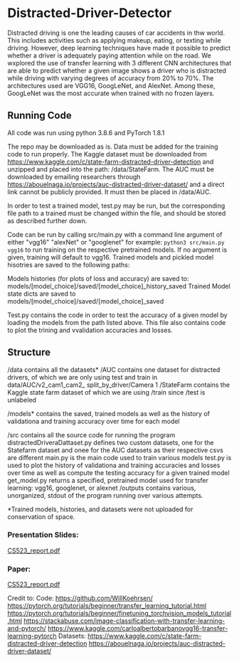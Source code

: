 # Distracted-Driver-Detector

Distracted driving is one the leading causes of car accidents in thw world. This includes activities such as applying makeup, eating, or texting while driving. However, deep learning techniques have made it possible to predict whether a driver is adequately paying attention while on the road. We wxplored the use of transfer learning with 3 different CNN architectures that are able to predict whether a given image shows a driver who is distracted while driving with varying degrees of accuracy from 20% to 70%. The architectures used are VGG16, GoogLeNet, and AlexNet. Among these, GoogLeNet was the most accurate when trained with no frozen layers.



## Running Code
All code was run using python 3.8.6 and PyTorch 1.8.1  

The repo may be downloaded as is. Data must be added for the training code to run properly. The Kaggle dataset must be downloaded from https://www.kaggle.com/c/state-farm-distracted-driver-detection and unzipped and placed into the path: /data/StateFarm. The AUC must be downloaded by emailing researchers through https://abouelnaga.io/projects/auc-distracted-driver-dataset/ and a direct link cannot be publicly provided. It must then be placed in /data/AUC.

In order to test a trained model, test.py may be run, but the corresponding file path to a trained must be changed within the file, and should be stored as described further down.



Code can be run by calling src/main.py with a command line argument of either "vgg16" "alexNet" or "googlenet" for example:
```python3 src/main.py vgg16```
to run training on the respective pretrained models. If no argument is given, training will default to vgg16. Trained models and pickled model hisotries are saved to the following paths:

Models histories (for plots of loss and accuracy) are saved to: models/[model_choice]/saved/[model_choice]_history_saved
Trained Model state dicts are saved to models/[model_choice]/saved/[model_choice]_saved

Test.py contains the code in order to test the accuracy of a given model by loading the models from the path listed above. This file also contains code to plot the trining and vvalidation accuracies and losses.


## Structure
/data contains all the datasets*
    /AUC contains one dataset for distracted drivers, of which we are only using test and train in data/AUC/v2_cam1_cam2_ split_by_driver/Camera 1
    /StateFarm contains the Kaggle state farm dataset of which we are using /train since /test is unlabeled

/models* contains the saved, trained models as well as the history of validationa and training accuracy over time for each model

/src contains all the source code for running the program
    distractedDriveraDattaset.py defines two custom datasets, one for the Statefarm dataset and onee for the AUC datasets as their respective csvs are different
    main.py is the main code used to train various models
    test.py is used to plot the history of validationa and training accuracies and losses over time as well as compute the testing accuracy for a given trained model
    get_model.py returns a specified, pretrained model used for transfer learning: vgg16, googlenet, or alexnet
/outputs contains various, unorganized, stdout of the program running over various attempts.


*Trained models, histories, and datasets were not uploaded for conservation of space. 


### Presentation Slides:
[CS523_report.pdf](https://github.com/camdenkr/Distracted-Driver-Detector/files/6985876/CS523_report.pdf)


### Paper:
[CS523_report.pdf](https://github.com/camdenkr/Distracted-Driver-Detector/files/6985875/CS523_report.pdf)

Credit to:
Code:
https://github.com/WillKoehrsen/
https://pytorch.org/tutorials/beginner/transfer_learning_tutorial.html
https://pytorch.org/tutorials/beginner/finetuning_torchvision_models_tutorial.html
https://stackabuse.com/image-classification-with-transfer-learning-and-pytorch/
https://www.kaggle.com/carloalbertobarbanovgg16-transfer-learning-pytorch
Datasets:
https://www.kaggle.com/c/state-farm-distracted-driver-detection
https://abouelnaga.io/projects/auc-distracted-driver-dataset/
